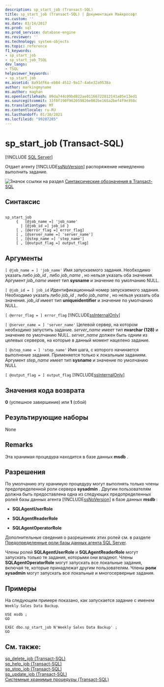 ```yaml
---
description: sp_start_job (Transact-SQL)
title: sp_start_job (Transact-SQL) | Документация Майкрософт
ms.custom: ''
ms.date: 03/14/2017
ms.prod: sql
ms.prod_service: database-engine
ms.reviewer: ''
ms.technology: system-objects
ms.topic: reference
f1_keywords:
- sp_start_job
- sp_start_job_TSQL
dev_langs:
- TSQL
helpviewer_keywords:
- sp_start_job
ms.assetid: 8a91df6a-eb84-4512-9a17-4a6e32a9538a
author: markingmyname
ms.author: maghan
ms.openlocfilehash: 09da744c09bd822ae01166722812141a05e13ed1
ms.sourcegitcommit: 33f0f190f962059826e002be165a2bef4f9e350c
ms.translationtype: MT
ms.contentlocale: ru-RU
ms.lasthandoff: 01/30/2021
ms.locfileid: "99207285"
---
```

# <a name="sp_start_job-transact-sql"></a>sp_start_job (Transact-SQL)
[!INCLUDE [SQL Server](../../includes/applies-to-version/sqlserver.md)]

  Отдает агенту [!INCLUDE[ssNoVersion](../../includes/ssnoversion-md.md)] распоряжение немедленно выполнить задание.  
  
 ![Значок ссылки на раздел](../../database-engine/configure-windows/media/topic-link.gif "Значок ссылки на раздел") [Синтаксические обозначения в Transact-SQL](../../t-sql/language-elements/transact-sql-syntax-conventions-transact-sql.md)  
  
## <a name="syntax"></a>Синтаксис  
  
```  
  
sp_start_job   
     {   [@job_name =] 'job_name'  
       | [@job_id =] job_id }  
     [ , [@error_flag =] error_flag]  
     [ , [@server_name =] 'server_name']  
     [ , [@step_name =] 'step_name']  
     [ , [@output_flag =] output_flag]  
```  
  
## <a name="arguments"></a>Аргументы  
`[ @job_name = ] 'job_name'` Имя запускаемого задания. Необходимо указать либо *job_id* , либо *job_name* , но нельзя указать оба значения. Аргумент *job_name* имеет тип **sysname** и значение по умолчанию NULL.  
  
`[ @job_id = ] job_id` Идентификационный номер запускаемого задания. Необходимо указать либо *job_id* , либо *job_name* , но нельзя указать оба значения. *job_id* имеет тип **uniqueidentifier** и значение по умолчанию NULL.  
  
`[ @error_flag = ] error_flag` [!INCLUDE[ssInternalOnly](../../includes/ssinternalonly-md.md)]  
  
`[ @server_name = ] 'server_name'` Целевой сервер, на котором необходимо запустить задание. *server_name* имеет тип **nvarchar (128)** и значение по умолчанию NULL. *server_name* должен быть одним из целевых серверов, на которые в данный момент нацелено задание.  
  
`[ @step_name = ] 'step_name'` Имя шага, с которого начинается выполнение задания. Применяется только к локальным заданиям. Аргумент *step_name* имеет тип **sysname** и значение по умолчанию NULL  
  
`[ @output_flag = ] output_flag` [!INCLUDE[ssInternalOnly](../../includes/ssinternalonly-md.md)]  
  
## <a name="return-code-values"></a>Значения кода возврата  
 **0** (успешное завершение) или **1** (сбой)  
  
## <a name="result-sets"></a>Результирующие наборы  
 None  
  
## <a name="remarks"></a>Remarks  
 Эта хранимая процедура находится в базе данных **msdb** .  
  
## <a name="permissions"></a>Разрешения  
 По умолчанию эту хранимую процедуру могут выполнять только члены предопределенной роли сервера **sysadmin** . Другим пользователям должна быть предоставлена одна из следующих предопределенных ролей базы данных агента [!INCLUDE[ssNoVersion](../../includes/ssnoversion-md.md)] в базе данных **msdb** :  
  
-   **SQLAgentUserRole**  
  
-   **SQLAgentReaderRole**  
  
-   **SQLAgentOperatorRole**  
  
 Дополнительные сведения о разрешениях этих ролей см. в разделе [Предопределенные роли базы данных агента SQL Server](../../ssms/agent/sql-server-agent-fixed-database-roles.md).  
  
 Члены ролей **SQLAgentUserRole** и **SQLAgentReaderRole** могут запускать только те задания, которыми они владеют. Члены **SQLAgentOperatorRole** могут запускать все локальные задания, включая те, которые принадлежат другим пользователям. Члены **роли sysadmin** могут запускать все локальные и многосерверные задания.  
  
## <a name="examples"></a>Примеры  
 На следующем примере показано, как запускается задание с именем `Weekly Sales Data Backup`.  
  
```  
USE msdb ;  
GO  
  
EXEC dbo.sp_start_job N'Weekly Sales Data Backup' ;  
GO  
```  
  
## <a name="see-also"></a>См. также:  
 [sp_delete_job &#40;Transact-SQL&#41;](../../relational-databases/system-stored-procedures/sp-delete-job-transact-sql.md)   
 [sp_help_job &#40;Transact-SQL&#41;](../../relational-databases/system-stored-procedures/sp-help-job-transact-sql.md)   
 [sp_stop_job &#40;Transact-SQL&#41;](../../relational-databases/system-stored-procedures/sp-stop-job-transact-sql.md)   
 [sp_update_job &#40;Transact-SQL&#41;](../../relational-databases/system-stored-procedures/sp-update-job-transact-sql.md)   
 [Системные хранимые процедуры (Transact-SQL)](../../relational-databases/system-stored-procedures/system-stored-procedures-transact-sql.md)  
  
  
